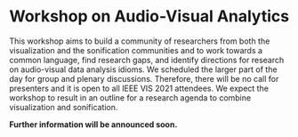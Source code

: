 # Workshop on Audio-Visual Analytics

This workshop aims to build a community of researchers from both
the visualization and the sonification communities and to work towards
a common language, find research gaps, and identify directions
for research on audio-visual data analysis idioms. We scheduled
the larger part of the day for group and plenary discussions.
Therefore, there will be no call for presenters and it is open to
all IEEE VIS 2021 attendees. We expect the workshop to result
in an outline for a research agenda to combine visualization and
sonification.

**Further information will be announced soon.**

